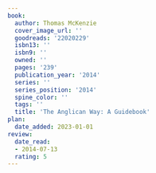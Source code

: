 ```yaml
---
book:
  author: Thomas McKenzie
  cover_image_url: ''
  goodreads: '22020229'
  isbn13: ''
  isbn9: ''
  owned: ''
  pages: '239'
  publication_year: '2014'
  series: ''
  series_position: '2014'
  spine_color: ''
  tags: ''
  title: 'The Anglican Way: A Guidebook'
plan:
  date_added: 2023-01-01
review:
  date_read:
  - 2014-07-13
  rating: 5
---
```

